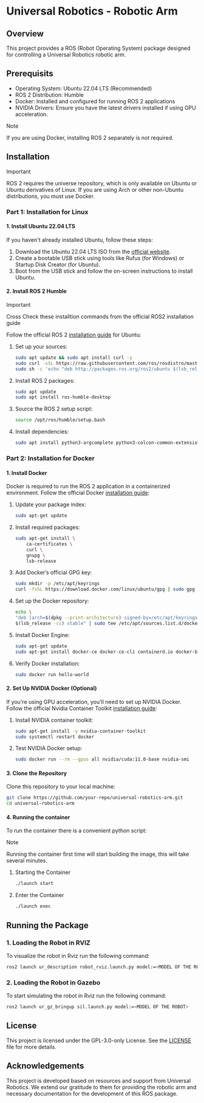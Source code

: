 
# Universal Robotics - Robotic Arm

## Overview
This project provides a ROS (Robot Operating System) package designed for controlling a Universal Robotics robotic arm.

## Prerequisits

- Operating System: Ubuntu 22.04 LTS (Recommended)
- ROS 2 Distribution: Humble
- Docker: Installed and configured for running ROS 2 applications
- NVIDIA Drivers: Ensure you have the latest drivers installed if using GPU acceleration.

> [!NOTE]  
> If you are using Docker, installing ROS 2 separately is not required.

## Installation
> [!IMPORTANT]  
> ROS 2 requires the universe repository, which is only available on Ubuntu or Ubuntu derivatives of Linux. If you are using Arch or other non-Ubuntu distributions, you must use Docker.

### Part 1: Installation for Linux
#### 1. Install Ubuntu 22.04 LTS

If you haven't already installed Ubuntu, follow these steps:

1. Download the Ubuntu 22.04 LTS ISO from the [official website](https://ubuntu.com/).
2. Create a bootable USB stick using tools like Rufus (for Windows) or Startup Disk Creator (for Ubuntu).
3. Boot from the USB stick and follow the on-screen instructions to install Ubuntu.

#### 2. Install ROS 2 Humble 
> [!IMPORTANT]  
> Cross Check these installtion commands from the official ROS2 installation guide

Follow the official ROS 2 [installation guide](https://docs.ros.org/en/humble/Installation/Ubuntu-Install-Debians.html) for Ubuntu:

1. Set up your sources:
    ```bash
    sudo apt update && sudo apt install curl -y
    sudo curl -sSL https://raw.githubusercontent.com/ros/rosdistro/master/ros.asc | sudo apt-key add -
    sudo sh -c 'echo "deb http://packages.ros.org/ros2/ubuntu $(lsb_release -cs) main" > /etc/apt/sources.list.d/ros2-latest.list'
    ```

2. Install ROS 2 packages:
    ```bash
    sudo apt update
    sudo apt install ros-humble-desktop
    ```

3. Source the ROS 2 setup script:
    ```bash
    source /opt/ros/humble/setup.bash
    ```
4. Install dependencies:
    ```bash
    sudo apt install python3-argcomplete python3-colcon-common-extensions
    ```

### Part 2: Installation for Docker

#### 1. Install Docker
Docker is required to run the ROS 2 application in a containerized environment. Follow the official Docker [installation guide](https://docs.docker.com/desktop/install/linux-install/):

1. Update your package index:
    ```bash
    sudo apt-get update
    ```

2. Install required packages:
    ```bash
    sudo apt-get install \
        ca-certificates \
        curl \
        gnupg \
        lsb-release
    ```
 3. Add Docker’s official GPG key:

    ```bash
    sudo mkdir -p /etc/apt/keyrings
    curl -fsSL https://download.docker.com/linux/ubuntu/gpg | sudo gpg --dearmor -o /etc/apt/keyrings/docker.gp
    ```

 4. Set up the Docker repository:

    ```bash
    echo \
    "deb [arch=$(dpkg --print-architecture) signed-by=/etc/apt/keyrings/docker.gpg] https://download.docker.com/linux/ubuntu \
    $(lsb_release -cs) stable" | sudo tee /etc/apt/sources.list.d/docker.list > /dev/null
    ```

5. Install Docker Engine:
    ```bash
    sudo apt-get update
    sudo apt-get install docker-ce docker-ce-cli containerd.io docker-buildx-plugin docker-compose-plugin
    ```

6. Verify Docker installation:
    ```bash
    sudo docker run hello-world
    ```

#### 2. Set Up NVIDIA Docker (Optional)
If you're using GPU acceleration, you'll need to set up NVIDIA Docker. Follow the official Nvidia Container Toolkit [installation guide](https://docs.nvidia.com/datacenter/cloud-native/container-toolkit/latest/install-guide.html):

1. Install NVIDIA container toolkit:
    ```bash
    sudo apt-get install -y nvidia-container-toolkit
    sudo systemctl restart docker
    ```

2. Test NVIDIA Docker setup:
    ```bash
    sudo docker run --rm --gpus all nvidia/cuda:11.0-base nvidia-smi
    ```

#### 3. Clone the Repository
Clone this repository to your local machine:
```bash
git clone https://github.com/your-repo/universal-robotics-arm.git
cd universal-robotics-arm
```

#### 4. Running the container
To run the container there is a convenient python script:

> [!NOTE]
> Running the container first time will start building the image, this will take several minutes.

1. Starting the Container
    ```bash
    ./launch start
    ```

2. Enter the Container
    ```bash
    ./launch exec
    ```

## Running the Package

### 1. Loading the Robot in RVIZ
To visualize the robot in Rviz run the following command:
```bash
ros2 launch ur_description robot_rviz.launch.py model:=<MODEL OF THE ROBOT>
```

### 2. Loading the Robot in Gazebo
To start simulating the robot in Rviz run the following command:
```bash
ros2 launch ur_gz_bringup sil.launch.py model:=<MODEL OF THE ROBOT>
```
## License 
This project is licensed under the GPL-3.0-only License. See the [LICENSE](LICENSE) file for more details.

## Acknowledgements
This project is developed based on resources and support from Universal Robotics. We extend our gratitude to them for providing the robotic arm and necessary documentation for the development of this ROS package.